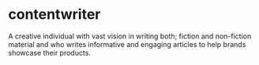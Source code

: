 # contentwriter
A creative individual with vast vision in writing both; fiction and non-fiction material and who writes informative and engaging articles to help brands showcase their products.
